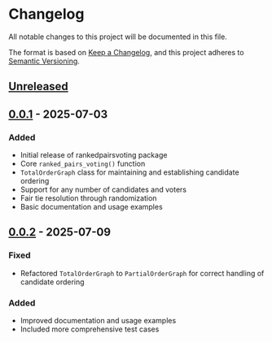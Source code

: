 # Changelog

All notable changes to this project will be documented in this file.

The format is based on [Keep a Changelog](https://keepachangelog.com/en/1.0.0/),
and this project adheres to [Semantic Versioning](https://semver.org/spec/v2.0.0.html).

## [Unreleased]

## [0.0.1] - 2025-07-03

### Added
- Initial release of rankedpairsvoting package
- Core `ranked_pairs_voting()` function
- `TotalOrderGraph` class for maintaining and establishing candidate ordering
- Support for any number of candidates and voters
- Fair tie resolution through randomization
- Basic documentation and usage examples

## [0.0.2] - 2025-07-09

### Fixed
- Refactored `TotalOrderGraph` to `PartialOrderGraph` for correct handling of candidate ordering

### Added
- Improved documentation and usage examples
- Included more comprehensive test cases

[Unreleased]: https://github.com/hakai-vulpes/ranked-pairs-voting/compare/v0.0.1...HEAD
[0.0.1]: https://github.com/hakai-vulpese/ranked-pairs-voting/releases/tag/v0.0.1
[0.0.2]: https://github.com/hakai-vulpese/ranked-pairs-voting/compare/v0.0.1...v0.0.2